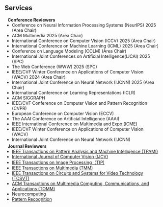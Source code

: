 ## Services

<!-- <h4 style="margin:0 10px 0;">Organization Committee</h4>

<ul style="margin:0 0 5px;">
  <li>Website Chair, <a href="https://bmvc2023.org/people/organisers/"><autocolor>The British Machine Vision Conference (BMVC)</autocolor></a> <a href="https://bmvc2022.org/people/organisers/"><autocolor>2022</autocolor></a>-<a href="https://bmvc2023.org/people/organisers/"><autocolor>2023</autocolor></a></li>
  <li>Website Master, <a href="https://www.acmmmasia.org/2020/committee.html"><autocolor>ACM International Conference on Multimedia in Asia (MM Asia) 2020</autocolor></a></li>
</ul>

<h4 style="margin:0 10px 0;">Area Chair</h4>

<ul style="margin:0 0 5px;">
  <li><a href="https://aistats.org/aistats2023/"><autocolor>International Conference on Artificial Intelligence and Statistics (AISTATS) 2023</autocolor></a></li>
  <li><a href="https://www.auai.org/uai2023/"><autocolor>The Conference on Uncertainty in Artificial Intelligence (UAI) 2023</autocolor></a></li>
</ul>

<h4 style="margin:0 10px 0;">Senior Program Committee</h4>

<ul style="margin:0 0 5px;">
  <li><a href="https://ijcai-21.org/"><autocolor>International Joint Conference on Artificial Intelligence (IJCAI) 2021</autocolor></a></li>
</ul> -->

<h4 style="margin:0 10px 0;">Conference Reviewers</h4>

<ul style="margin:0 0 5px;">
  <li><autocolor>Conference on Neural Information Processing Systems (NeurIPS) 2025 (Area Chair)</autocolor></li>
  <li><autocolor>ACM Multimedia 2025 (Area Chair)</autocolor></li>
  <li><autocolor>International Conference on Computer Vision (ICCV) 2025 (Area Chair)</autocolor></li>
  <li><autocolor>International Conference on Machine Learning (ICML) 2025 (Area Chair)</autocolor></li>
  <li><autocolor>Conference on Language Modeling (COLM) (Area Chair)</autocolor></li> 
  <li><autocolor>International Joint Conferences on Artificial Intelligence(IJCAI) 2025  (SPC)</autocolor></li>
  <li><autocolor>The Web Conference (WWW) 2025 (SPC) </autocolor></li>
  <li><autocolor>IEEE/CVF Winter Conference on Applications of Computer Vision (WACV) 2024 (Area Chair) </autocolor></li>
  <li><autocolor>International Joint Conference on Neural Network (IJCNN) 2025 (Area Chair) </autocolor></li>
  <li><autocolor>International Conference on Learning Representations (ICLR) </autocolor></li>
  <li><autocolor>ACM SIGGRAPH </autocolor></li>
  <li><autocolor>IEEE/CVF Conference on Computer Vision and Pattern Recognition (CVPR) </autocolor></li>

  <li><autocolor>European Conference on Computer Vision (ECCV) </autocolor></li>
  <!-- <li><a href="https://2022.acmmm.org/"><autocolor>International Joint Conference on Artificial Intelligence (IJCAI-ECAI) </autocolor></a></li> -->
  <li><autocolor>The AAAI Conference on Artificial Intelligence (AAAI) </autocolor></li>
  <li><autocolor>IEEE International Conference on Multimedia and Expo (ICME) </autocolor></li>
  <li><autocolor>IEEE/CVF Winter Conference on Applications of Computer Vision (WACV) </autocolor></li>
  <li><autocolor>International Joint Conference on Neural Network (IJCNN) </autocolor></li>
  <!--
  <li><a href="https://mmasia2021.uqcloud.net/"><autocolor>ACM MM Asia 2020-2021</autocolor></a></li>
  <li><a href="http://www.acml-conf.org/2021/"><autocolor>ACML 2021</autocolor></a></li>
  -->
</ul>

<h4 style="margin:0 10px 0;">Journal Reviewers</h4>

<ul style="margin:0 0 20px;">
  <li><a href="https://ieeexplore.ieee.org/xpl/RecentIssue.jsp?punumber=34"><autocolor>IEEE Transactions on Pattern Analysis and Machine Intelligence (TPAMI)</autocolor></a></li>
  <li><a href="https://link.springer.com/journal/11263"><autocolor>International Journal of Computer Vision (IJCV)</autocolor></a></li>
  <li><a href="https://ieeexplore.ieee.org/xpl/RecentIssue.jsp?punumber=83"><autocolor>IEEE Transactions on Image Processing（TIP)</autocolor></a></li>
  <li><a href="https://ieeexplore.ieee.org/xpl/aboutJournal.jsp?punumber=6046"><autocolor>IEEE Transactions on Multimedia (TMM)</autocolor></a></li>
  <li><a href="https://ieeexplore.ieee.org/xpl/RecentIssue.jsp?punumber=76"><autocolor>IEEE Transactions on Circuits and Systems for Video Technology (TCSVT)</autocolor></a></li>
  <li><a href="https://dl.acm.org/journal/tomm"><autocolor>ACM Transactions on Multimedia Computing, Communications, and Applications (TOMM)</autocolor></a></li>
  <li><a href="https://www.computer.org/csdl/journal/tp"><autocolor>Neurocomputing</autocolor></a></li>
  <li><a href="https://www.springer.com/journal/11263"><autocolor>Pattern Recognition</autocolor></a></li>

  <!--
  <li><a href="https://www.journals.elsevier.com/neural-networks"><autocolor>Neural Networks</autocolor></a></li>
  <li><a href="https://www.springer.com/journal/10994"><autocolor>Machine Learning</autocolor></a></li>
  <li><a href="https://www.journals.elsevier.com/information-processing-and-management"><autocolor>Information Processing and Management</autocolor></a></li>
  <li><a href="https://www.springer.com/journal/11063"><autocolor>Neural Processing Letters</autocolor></a></li>
  <li><a href="https://link.springer.com/journal/11042"><autocolor>Multimedia Tools and Applications</autocolor></a></li>
  <li><a href="https://ieeeaccess.ieee.org/"><autocolor>IEEE Access</autocolor></a></li>
  <li><a href="http://cjc.ict.ac.cn/"><autocolor>Chinese Journal of Computers</autocolor></a></li>
  -->
</ul>
